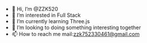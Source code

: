 - 👋 Hi, I’m @ZZK520
- 👀 I’m interested in Full Stack
- 🌱 I’m currently learning Three.js
- 💞️ I’m looking to doing something interesting together
- 📫 How to reach me mail:zzk752330461@gmail.com

<!---
ZZK520/ZZK520 is a ✨ special ✨ repository because its `README.md` (this file) appears on your GitHub profile.
You can click the Preview link to take a look at your changes.
--->
